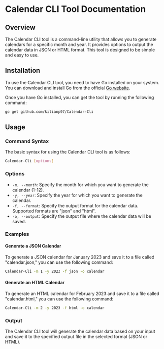# Calendar CLI Tool Documentation

## Overview

The Calendar CLI tool is a command-line utility that allows you to generate calendars for a specific month and year. It provides options to output the calendar data in JSON or HTML format. This tool is designed to be simple and easy to use.

## Installation

To use the Calendar CLI tool, you need to have Go installed on your system. You can download and install Go from the official [Go website](https://golang.org/dl/).

Once you have Go installed, you can get the tool by running the following command:

```bash
go get github.com/kilianp07/Calendar-Cli
```

## Usage

### Command Syntax

The basic syntax for using the Calendar CLI tool is as follows:

```bash
Calendar-Cli [options]
```

### Options

- `-m, --month`: Specify the month for which you want to generate the calendar (1-12).
- `-y, --year`: Specify the year for which you want to generate the calendar.
- `-f, --format`: Specify the output format for the calendar data. Supported formats are "json" and "html".
- `-o, --output`: Specify the output file where the calendar data will be saved.

### Examples

#### Generate a JSON Calendar

To generate a JSON calendar for January 2023 and save it to a file called "calendar.json," you can use the following command:

```bash
Calendar-Cli -m 1 -y 2023 -f json -o calendar
```

#### Generate an HTML Calendar

To generate an HTML calendar for February 2023 and save it to a file called "calendar.html," you can use the following command:

```bash
Calendar-Cli -m 2 -y 2023 -f html -o calendar
```

### Output

The Calendar CLI tool will generate the calendar data based on your input and save it to the specified output file in the selected format (JSON or HTML).
